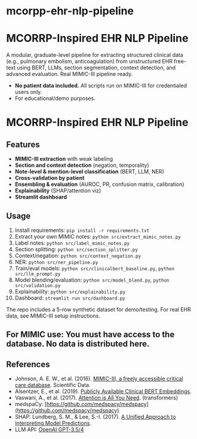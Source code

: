 # mcorpp-ehr-nlp-pipeline
# MCORRP-Inspired EHR NLP Pipeline

A modular, graduate-level pipeline for extracting structured clinical data (e.g., pulmonary embolism, anticoagulation) from unstructured EHR free-text using BERT, LLMs, section segmentation, context detection, and advanced evaluation. Real MIMIC-III pipeline ready.

- **No patient data included.** All scripts run on MIMIC-III for credentialed users only.
- For educational/demo purposes. 


# MCORRP-Inspired EHR NLP Pipeline

## Features
- **MIMIC-III extraction** with weak labeling
- **Section and context detection** (negation, temporality)
- **Note-level & mention-level classification** (BERT, LLM, NER)
- **Cross-validation by patient**
- **Ensembling & evaluation** (AUROC, PR, confusion matrix, calibration)
- **Explainability** (SHAP/attention viz)
- **Streamlit dashboard**

## Usage
1. Install requirements: `pip install -r requirements.txt`
2. Extract your own MIMIC notes: `python src/extract_mimic_notes.py`
3. Label notes: `python src/label_mimic_notes.py`
4. Section splitting: `python src/section_splitter.py`
5. Context/negation: `python src/context_negation.py`
6. NER: `python src/ner_pipeline.py`
7. Train/eval models: `python src/clinicalbert_baseline.py`, `python src/llm_prompt.py`
8. Model blending/evaluation: `python src/model_blend.py`, `python src/validation.py`
9. Explainability: `python src/explainability.py`
10. Dashboard: `streamlit run src/dashboard.py`


The repo includes a 5-row synthetic dataset for demo/testing. For real EHR data, see MIMIC-III setup instructions.

## For MIMIC use: You must have access to the database. No data is distributed here.


## References

- Johnson, A. E. W., et al. (2016). [MIMIC-III, a freely accessible critical care database](https://www.nature.com/articles/sdata201635). Scientific Data.
- Alsentzer, E., et al. (2019). [Publicly Available Clinical BERT Embeddings](https://arxiv.org/abs/1904.03323).
- Vaswani, A., et al. (2017). [Attention is All You Need](https://arxiv.org/abs/1706.03762). (transformers)
- medspaCy: [https://github.com/medspacy/medspacy](https://github.com/medspacy/medspacy)
- SHAP: Lundberg, S. M., & Lee, S.-I. (2017). [A Unified Approach to Interpreting Model Predictions](https://arxiv.org/abs/1705.07874).
- LLM API: [OpenAI GPT-3.5/4](https://openai.com/research)
